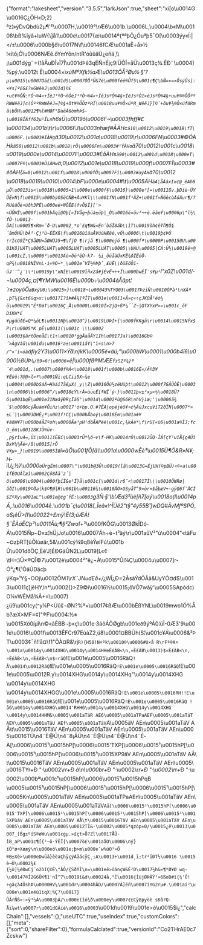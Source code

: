 {"format":"lakesheet","version":"3.5.5","larkJson":true,"sheet":"xí[o\u0014G\u0016Ç¿ÕH«D;2}ªz¦»ýDvQbdù2µ¶'²\u0007H,\u0019°\rÆ6\u001b.\u0006L¸\u0004\b«M\u0010ß\bß%îyâ+luW{\\]å1\u000e\u0017{æ\u0014º{ºªþÕ¿Óuªþ5¯O[\u0003ýy«Í:|</±\u0006\u000b§ö\u0017N\f\u0014­6fCÆ\u001aÊ÷å»½!«ítô¡Õ\u0006NÆê.ôYmYõn/ntR'óûûäÙ¿eñá¸\\\\¡\u001dýg¨÷{!åÄuÐÎvÎ7Î\u001dÞê3qÉÑnÉjç9íÜÕÎ=åÜ\u0013ç¾.ÉÐ¨\u0004]%pý.\u0012t Ë\u0004×ì*xúMºXfk½aÆ\u0013ÕÅ²Øu¼·§'?`µ\u0015\u0007Oä£\u001dS\u0007ÓÕ³Ü&7é\u000féê®Ûf5\u001c¶Ç\bÑ=×=×ÕsýÙs]:×¥s]º£G£?xGWêèJ\u001d]©£+ut¥®ÔÑ:ºÒ¬®4«+ÍêJ³ºÒ¬ñÒéJ³ºÒ¬®4«+ÍêJsºÒ®4§+ÍéJsºÒ1>èJsºÒ®4§+uu¥®®ÔÕººRWWêêJ]c(ÓººRWWêéJ=]©§+õt¥®ÔÓzºRÏ\u0018uu¥®Ô×úºR_WêëJ}]©¯+õu¥¾®Ô×úf0Rmä\bÛH\u0012¶%l#MØF°DaëÁ6òmhÞ$­\u0019ÍÄff63µ¹ÍLn`h6sÜ\u0019ô\u0006F~\u0003fhff#£\u000134\u001b\t\r\u0006FJ\u0003nhæf#ÅÀHc`ä10\u0012\u0019\u0018\fT\u0006F.\u0003#ÍÀHg`ä30\u0012\u001a\u0018\u0019\r\u0006FN\u0003#©ÕÀHk`ä50\u0012\u001b\u0018\rÔ\u0006Fn\u0003#¹ÝÀHo`ä70\u0012\u001c\u0018\u0019\u000e\u0014\u0007F\u0003#ÉåÀHs`ä90\u0012\u001d\u0018\u000eT\u0007F®\u0003#ÙíÀHw`ä;0\u0012\u001e\u0018\u0019\u000f\u0007FÎ\u0003#éõÀH{`ä=0\u0012\u001f\u0018\u000fÔ\u0007Fî\u0003#ùýÀH`ä?0\u0012 \u0018\u0019\u0010\u0014\bF\u000e\u0004#\t\u0005ÁH`äA¦åÁáxIx¢@_êAh8µÖ\u0013ïs«\u0018\u0005=1\u000e\u000f§\u0016}\u000e³[=\u0011ßv.þDíë·ÚYÛÊvN\f\u0015\u000býOSëCÑB+Äu¥Kl\\\u001fN­\u001f¹ÃZ+\u001f»ÑGêcòÄúÄur¶/?RUúâÕë¤úðh3PÉ\u000eë+NÖÊE(fvÔ$Í]['><ÚÛWÌ\u000f\u001bÄqï@Oþ[«ÍVåg¬þüà±üþ|_Ò\u0016ë×õv²¬÷ë.ëãeÝ\u0006µ\"l½\fÔ-\u0013­öAi\u0005¶×Rm«¯ð·U\u0002¸*o¯£q¶W&«Én¯òáÏ8áb\\ìT\u0019òh¢èTñ¶Õ§´âmÚHÚ\bÂ²·Çj³ü~ÈÊXß\f\u0016ùîâaÅVúúHÆêé,vÖ\u0006\t\u0019þ¢ÞÚ !rÌcG9Î*Ç9åØU=åØWÛJ5¬¶\fjÓ ¶\rjã ¶\u000ejó ¶\u000fª\u0000P\u00150U\u0001Kõ]UÀT\u0005LUÀT\u0005LUÀT\u0005LUÀT\u0005\\UÀU\u0005|CÁ:Ú½\u0019ë¤@\u001cÌ,\u0006³\u0013Áò«ðö¹êÙ·k7- ¼i_õüåàÚxKË¾ðÎËòÔ-qP¾\u0018NÌVnL·ì«®O~*_\u001e¯VÎ½®Þþ¯¸£úË\\ðüEõÖï-ûJ¯¯^¿¨\\¹\u0019y\"xN[E\u0019ïñxZá#jÈvË+÷+Ï\u000bwËÏ¯s¥µ¹`l\"x0Z\u001d/­¬\u0004ç,¤]$¶Y$MW\u0016Ë\u000b÷\u0004ðÅãpt¦´r±zoyóÖ`æBxýU0;\u0015>}\u0018¬\u00043%TYQ03\u0017ÞziÑ\u0010ÒPà¹\nXÀª ,­þT¾{&xt6üq>x:\u0017Ì?îÞ#Á¾]ªÎT\u001e\u0011×Â»ç«÷çJKOÃ¹éò½ö\u00019\"É*DøT\u0016Ç_Ä\u0000\u0010Ì>2jQ+ßª¼´´Z~|QTXYxP>»\u001c_õFDíKW*£¥µgáüðÉ=Q*¼öL¶\u0011Nþ\u0010^}\u0019LUÞÌ+{\u000fKKgä\r\u0014\u0015NÝx$P\r\u0005*K pÊ\u0011(\u001c \\\u0002\u0003§ârtÒneåÉ\t1÷\u0010³ggÄaåÂY1Ih\u0017Ja)\u0016Gb©´>ÃgVáü\u001du\u0016²a±\u0011áÝ\"ì«s\n>7/^×¨ì<óã`áfiy2Y3\u0011×Ýå\n)kK\u0005ë«äú;\"\u000bW\u0001\u000b4î6\u0000½ßUÞ`¾/ß9»6!\u0006×`é|\u000fß®M¦ÆE`ÝzSZº¾}ª´4\u001d,.\u0007\u000f®Á<\u0018\u001f\u000b\u0016Ë«/Ã©3¥¥Êùô:7@@¤l«º\u0001Ñï:qLCii5X~¾e \u0004\u000bSáÄ¬Hàáí7å£µX(_y\\Z\u0016Õü½zëUùþt\u0012\u000f7GÃÙÒÊ\u0003\n\u0006\b\u0006^/\u0018¢Ý\rÄ=ùucÉ[ªWÎ´ý·}\u0011þv±²xµ<½\u0018Ü?G\u001bqÊ\u001eJ1NæáÿÐRçÏãS°\u001d\u0002ºû@S6R\nhV}iæ;'\u0006ã¾´$\u0006cýÅuäm¥Õiñz\u0017'ó+bp.O.#?ËA|opéjéõ¥¤¢½ÁüJxc±VíT2ðÏN\u0007*¤±L¯|\u0003DHÊ¿ª\u001f!CÇ\u000bÅboý\u0018Ém\u001a#¥¥áõW¥7\u000báåZºoh\u0000Âa³pH¹dõÃAPëè\u001c,¾kÀè*\f\rU]«ü6\u001a®ÌJ;fcU_ëm\u00128KJÜ®üv-¸p§rîu4=,Úi\u0011íÈBí\u0003rÛ*¼ö¬v\f·HK\u0014rÒ\u0012ÛQ·ÎÁ[çY¹uîÅ{ç4ÚìBx¥¼½­Ãë«/ß\u0015]rÕ V¥µ»_}\u0019\u0005ÌØ`ì×àÖ\u001fÕ[ã\\\u001a\u0000wÊè³\u0015Ü¶Ó&R»N¥;H­ïU¿½}\u0000`oÚrgÉm\u0007\"\u001b@3Û\u0019(lã\u0013G=ÉjUH(©pBÜ)«©»a\u001fÉOUÃlæì\u0002Çô8Ää¯z´|õ\u0006\u0004\u000fþïÎ&e¹Ï}å\u001c[\u001d\r6¯<\u0017Ì\\\u0010ÕWRø|âðI\u0019©ða|k§©¶@|R\u001b\u00116¾\u0010ÂO×GSyåT^9«òr×§åþæV÷·gÿQ6f¯ÄCÍ$ZºXy\u001aL^\u001e@¢g¯ÝÊ:\u0003`g3Ñ·§'\b¦Æd3²ùè[ñ7[oý\u0018o(l\u0014pÄ¸.\u0016\u0004ê.\u001b¯ç\u0018[_Ïeâ«\\^ÎÚê2\"t§\"4ý55B¹]wDQ#ÃvMfºSPÓ_oS¡êÛ>[l\u00022÷£mÿ­\\É(3;­úÆÀ!§¯ÊÀáËCþ³\u0011Äù;¶§²Zw*of+³\u000fKÕG\u0013ØkÏDó-Á\u0015Ñp~D«±¦hÜjJo\u0016\u0007Äh÷è¬t³äý\r\u001aûV²\"ù\u0004\"«tâFu~¤zþRT[üÕlùøär,5&\u001cý¾9qßèÝøïFú\u001bÛ\u001dðÖÇ¸Ëê'J]ÉÐGãÛN2L\u0019[L«¢\tH=¦ïÜ×®QÎ©7\u0012è\u0004²\"ë¿¬À\u0015°Ûl¼Ç\u0004u\u0007]r-Ó³¿¶{¹ÒãÙDäcþýKq»¹Y§¬OOj\u0012ÔM*1\rX¯JNudEå+/*¿WÎ¿Ð=2ÃsàÝdÕÃä&UyYÓ¤d$\u0013\u0011ç]jêHY/n*\u0002{}>Z9©i\u0016½\u0015;õVÔ7wãÿ'\u0005SApõdc)O¼vWÊMå¾Â+=\u0007)¿ü9\u001cy(^y¼P<Úûí¦¬ØN?%ª×\u0017¢ßÆ\u000bÈßYNL\u0019mwo1Ö%Åb?æX×MF=¢]\"®F­\u0004:½±\u0015Xö0íµî\n©«âÉBB¬þ«ç\u001e·3áõÁÔØgb\u001eð9ýºÁ0¦üÎ-0Æ3'9\u001e\u0016\u001f\u0013ÊFCr97EùàZ2¸ü8\u0001¤BBÙh(S¦\u001c¥Á\u0006&²ÞT\u0003¢¯ñ!!å¤\f1\"ÕÀ¤R&\rj`R){H50)N¤ªk\u0010©\u0006#U×å R\rFª®A¤\u001a\u0014y\u0014XHG\u0014y\u0014HHeÉ£ÀB<\n,¤È£ÀB\u0013)$¤È£ÀB<\n,¤È£ÀB<\n,¤È£ÀB<\n$¤räQ`!E\u001e\u0005\u0016RäQ`!Å\u0014\u0012RäQ`!E\u001e\u0005\u0016RäQ`!E\u001e\u0005\u0016RäQ`!E\u001e\u0005\u0012R.y\u0014XHG\u0014y\u0014XHq\"\u0014y\u0014XHG\u0014y\u0014XHG\u0014y\u0014XHGG\u001e\u0005\u0016RäQ`!E\u001e\u0005\u0016RH!!E\u001e\u0005\u0016RäQ`!E\u001e\u0005\u0016RäQ`!E\u001e\u0005\u0016RäQ !åG\u0014y\u0014XHG\u0014'RHHG\u0014y\u0014XHG\u0014y\u0014XHG\u0014y\u0014HHM&\u0005\u001aTäR AE6\u0005\u001aTPaAEF\u0005\u001aTäT AEV\u0005\u001aTäU AEf\u0005\u001aTäV`A\u0005äV AEn\u0005\u001aTäV AÅ\t\u0015\u0016TäV AEn\u0005\u001aTäV AEn\u0005\u001aTäV AEn\u0005\u0016TÜ\n4¨È­@Ü\n4¨8¡ÂÜ\n4¨È­@Ü\n4¨È­@Ü\n4¨È­À[\u0006\u0015¹\u0015hP[\u0006\u0015'TXP[\u0006\u0015¹\u0015hP[\u0006\u0015¹\u0015hP[\u0006\u0015¹\u0015XP9äV AEn\u0005\u001aTäV AÅ\t\u0015\u0016TäV AEn\u0005\u001aTäV AEn\u0005\u001aTäV AEn\u0005\u0016TYr+Ð \"·\u0002\r*r+Ð â\n\u000b*r+Ð \"·\u0002\r*r+Ð \"·\u0002\r*r+Ð \"·\u0002\u000bª\u001c¹\u0015hP[\u0006\u0015¹\u0015hPqB\u0005\u0015¹\u0015hP[\u0006\u0015¹\u0015hP[\u0006\u0015¹\u0015hP[\u0005Kn\u0005\u001aTäV AEn\u0005\u001aTPaAEn\u0005\u001aTäV AEn\u0005\u001aTäV AEn\u0005\u001aTäV`Aå[\u0006\u0015¹\u0015hP[\u0006\u0015'TXP[\u0006\u0015¹\u0015hP[\u0006\u0015¹\u0015hP[\u0006\u0015¹\u0015XPùäV AEn\u0005\u001aTäV AÅ\t\u0015\u0016TäV AEn\u0005\u001aTäV AEn\u0005\u001aTäV AEn\u0005\u0012TÌ&·\u0002\u0005*qzòp±0/\u0015¿ë\u0013\u0007_[ßg±ºíS®øWu\u001cgµ.»£çt»Õ?Zl\u0017ÅÚ­îB_aP\u001c¶[{²~ô·ÝÊÏ{\u0007ò£\u001aãO\u0006\ný}íÖ°ø¤Xøæý\n\u000eö\u001e;þ>m\u000e¯w%úO¹»Õ®B±Xè>\u000eDwüá}èèaÇhÿçýÁäácÿÇ¸;A\u0013÷\u001d¸ï;tr²ïÐT½\u0016 \u0015è¬Ù\u0002¾£{½û]¼éÐwCj¨o2ôIÇ©Ë\"ÂÓ/{SðÝÍ\n=\u001eë>öänçW&É²D\u0017½h&»¶*Ø¥Ø wq-\u00147®Ì2G6ÙK¶1'nÎ^7\u0019î&d\u00024å,°É\u0016{ÍùjØÞÀÝ¹»6ßoB#î{¼'Ó!÷gâçà4ÛshÞ\u0000HV¼\u001dr\u0004hÂD/\u0007À]ëñ\u0007íYG2rµ#.\u001aí²\u000e\u001eëú1iqX¦%Ç?\u0017}ÛÃrÑß»:»ÿ³½À\u0003þÁ/\u000eíîó¾ð\u000ey\u0007¢£Cÿ8pyòè sÐâ?Q-Åï¾wt\u0007r\u001dGÁïè\u0016\u0003`\u001d\u0019\u001e>ò\u0015$i¿","calcChain":[],"vessels":{},"useUTC":true,"useIndex":true,"customColors":[],"meta":{"sort":0,"shareFilter":0},"formulaCalclated":true,"versionId":"Co2THrAE0c7Zcskw"}